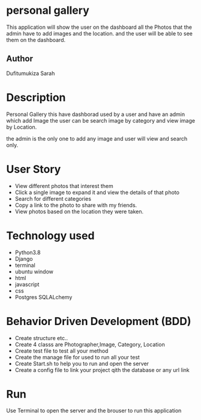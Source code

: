 # personal gallery

This application will show the user on the dashboard all the Photos that the 
admin have to add images and the location. and the user will be able to see them on the dashboard.

## Author
Dufitumukiza Sarah


# Description

Personal Gallery this have dashborad used by a user and have an admin which add 
Image the user can be search image by category and view image by Location. 

the admin is the only one to add any image and user will view and search only.

# User Story

* View different photos that interest them
* Click a single image to expand it and view the details of that photo
* Search for different categories
* Copy a link to the photo to share with my friends.
* View photos based on the location they were taken.

# Technology used
* Python3.8
* Django
* terminal
* ubuntu window
* html
* javascript
* css
* Postgres SQLALchemy

# Behavior Driven Development (BDD)

* Create structure etc..
* Create 4 classs are Photographer,Image, Category, Location
* Create test file to test all your method
* Create the manage file for used to run all your test
* Create Start.sh to help you to run and open the server
* Create a config file to link your project qith the database or any url link


# Run

Use Terminal to open the server and the brouser to run this application



